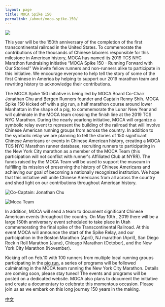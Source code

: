 ```yaml
---
layout: page
title: MOCA Spike 150
permalink: /about/moca-spike-150/
---
```


![](https://user-images.githubusercontent.com/46349226/53438999-12ec4b80-39cf-11e9-94c9-626342b4749c.png)

This year will be the 150th anniversary of the completion of the first transcontinental
railroad in the United States. To commemorate the contributions of the thousands of
Chinese laborers responsible for this milestone in American history, MOCA has named
its 2019 TCS NYC Marathon fundraising initiative “MOCA Spike 150 - Running Forward
with Our Stories!” We invite fellow runners and non-runners alike to participate in this
initiative. We encourage everyone to help tell the story of some of the first Chinese in
America by helping to support our 2019 marathon team and rewriting history to
acknowledge their contributions.

The MOCA Spike 150 initiative is being led by MOCA Board Co-Chair Jonathan Chu
and Bergen Runners founder and Captain Renny Shih. MOCA Spike 150 kicked off
with a pig run, a half marathon course around lower Manhattan in the shape of a pig, to
commemorate the Lunar New Year and will culminate in the MOCA team crossing the
finish line at the 2019 TCS NYC Marathon. During the nearly yearlong initiative, MOCA
will organize a symbolic relay event to represent the building of the railroad that will
involve Chinese American running groups from across the country. In addition to the
symbolic relay we are planning to tell the stories of 150 significant Chinese Americans
or events in Chinese American history, creating a MOCA TCS NYC Marathon runner
database, recruiting runners to participating in the New York City marathon as a
member of the MOCA Team (this participation will not conflict with runner&#39;s Affiliated
Club at NYRR). The funds raised by the MOCA Team will be used to support the
museum in fulfilling its mission of preserving the history of Chinese Americans and
achieving our goal of becoming a nationally recognized institution. We hope that this initiative will unite Chinese Americans from all across the country and shed light on our contributions throughout American history.  

![Co-Captain: Jonathan Chu](https://user-images.githubusercontent.com/46349226/52757899-552b8b00-2fd4-11e9-8f28-9b7f53f7efb9.jpg)

![Moca Team](https://user-images.githubusercontent.com/46349226/52611021-86c81900-2e51-11e9-81ca-06c37e01f6db.JPG)

In addition, MOCA will send a team to document significant Chinese American events
throughout the country. On May 10th , 2019 there will be a large 150th anniversary event
scheduled to take place in Utah commemorating the final spike of the Transcontinental
Railroad. At this event MOCA will announce the start of the Spike Relay, and our
participation in the Boston Marathon (April), NJ marathon (April), San Diego Rock n Roll
Marathon (June), Chicago Marathon (October), and the New York City Marathon
(November).


Kicking off on Feb.10 with 100 runners from multiple local running groups participating in the
[pig run](events/2019/02/10/MOCA-Spike150-Year-of-the-pig-run-report.html), a series of programs will be followed culminating in the MOCA team running the
New York City Marathon. Details are coming soon, please stay tuned! The events and
programs will be posted on a dedicated website. MOCA also plans to document the
initiative and create a documentary to celebrate this momentous occasion. Please join
us as we embark on this long journey 150 years in the making.


[中文](https://mocaspike150.github.io/%E5%85%B3%E4%BA%8E/)
